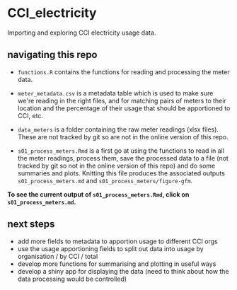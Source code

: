 # CCI_electricity

Importing and exploring CCI electricity usage data.


## navigating this repo

* `functions.R` contains the functions for reading and processing the meter data.

* `meter_metadata.csv` is a metadata table which is used to make sure we're reading in the right files, and for matching pairs of meters to their location and the percentage of their usage that should be apportioned to CCI, etc.

* `data_meters` is a folder containing the raw meter readings (xlsx files). These are not tracked by git so are not in the online version of this repo.

* `s01_process_meters.Rmd` is a first go at using the functions to read in all the meter readings, process them, save the processed data to a file (not tracked by git so not in the online version of this repo) and do some summaries and plots. Knitting this file produces the associated outputs `s01_process_meters.md` and `s01_process_meters/figure-gfm`.

**To see the current output of `s01_process_meters.Rmd`, click on `s01_process_meters.md`.**


## next steps

* add more fields to metadata to apportion usage to different CCI orgs
* use the usage apportioning fields to split out data into usage by organisation / by CCI / total
* develop more functions for summarising and plotting in useful ways
* develop a shiny app for displaying the data (need to think about how the data processing would be controlled)

